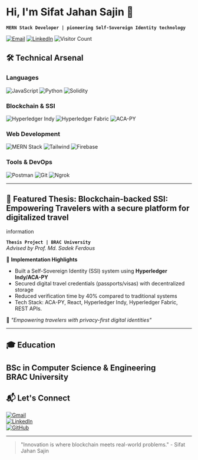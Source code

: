 # Hi, I'm Sifat Jahan Sajin 👋  
**`MERN Stack Developer | pioneering Self-Sovereign Identity technology `**  

[![Email](https://img.shields.io/badge/Email-sifatsajin88%40gmail.com-red?style=flat&logo=gmail)](mailto:sifatsajin88@gmail.com)
[![LinkedIn](https://img.shields.io/badge/LinkedIn-Connect-blue?style=flat&logo=linkedin)](https://www.linkedin.com/in/sifat-jahan-sajin-725814310/)
![Visitor Count](https://komarev.com/ghpvc/?username=Sajin-07&color=green)

## 🛠️ Technical Arsenal  

### **Languages**  
![JavaScript](https://img.shields.io/badge/-JavaScript-F7DF1E?logo=javascript&logoColor=black)
![Python](https://img.shields.io/badge/-Python-3776AB?logo=python&logoColor=white)
![Solidity](https://img.shields.io/badge/-Solidity-363636?logo=solidity&logoColor=white)

### **Blockchain & SSI**  
![Hyperledger Indy](https://img.shields.io/badge/Hyperledger%20Indy-2F3134?logo=hyperledger&logoColor=white)
![Hyperledger Fabric](https://img.shields.io/badge/Hyperledger%20Fabric-2F3134?logo=hyperledger&logoColor=white)
![ACA-PY](https://img.shields.io/badge/ACA--PY-000000?logo=python&logoColor=white)

### **Web Development**  
![MERN Stack](https://img.shields.io/badge/MERN-MongoDB%20|%20Express%20|%20React%20|%20Node.js-47A248)
![Tailwind](https://img.shields.io/badge/-Tailwind_CSS-06B6D4?logo=tailwind-css&logoColor=white)
![Firebase](https://img.shields.io/badge/-Firebase-FFCA28?logo=firebase&logoColor=black)

### **Tools & DevOps**  
![Postman](https://img.shields.io/badge/-Postman-FF6C37?logo=postman&logoColor=white)
![Git](https://img.shields.io/badge/-Git-F05032?logo=git&logoColor=white)
![Ngrok](https://img.shields.io/badge/-Ngrok-1F1E1E?logo=ngrok&logoColor=white)

---

## 🚀 Featured Thesis: Blockchain-backed SSI: Empowering Travelers with a secure platform for digitalized travel
information  

**`Thesis Project | BRAC University`**  
*Advised by Prof. Md. Sadek Ferdous*  

🔐 **Implementation Highlights**  
- Built a Self-Sovereign Identity (SSI) system using **Hyperledger Indy/ACA-PY**  
- Secured digital travel credentials (passports/visas) with decentralized storage  
- Reduced verification time by 40% compared to traditional systems  
- Tech Stack: ACA-PY, React, Hyperledger Indy, Hyperledger Fabric, REST APIs. 

📌 *"Empowering travelers with privacy-first digital identities"*  

---

## 🎓 Education  
**BSc in Computer Science & Engineering**  
BRAC University   
---

## 📬 Let's Connect  
[![Gmail](https://img.shields.io/badge/-sifatsajin88%40gmail.com-D14836?style=flat&logo=gmail&logoColor=white)](mailto:sifatsajin88@gmail.com)  
[![LinkedIn](https://img.shields.io/badge/LinkedIn-0077B5?style=flat&logo=linkedin&logoColor=white)](https://www.linkedin.com/in/sifat-jahan-sajin-725814310/)  
[![GitHub](https://img.shields.io/badge/GitHub-181717?style=flat&logo=github&logoColor=white)](Sajin-07)  

---

> "Innovation is where blockchain meets real-world problems." - Sifat Jahan Sajin
